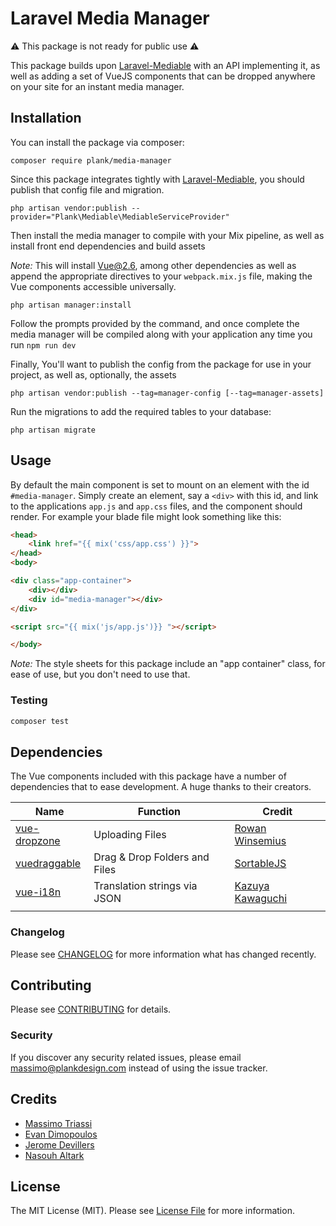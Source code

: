 # Laravel Media Manager

[comment]: <> ([![Latest Version on Packagist]&#40;https://img.shields.io/packagist/v/plank/media-manager.svg?style=flat-square&#41;]&#40;https://packagist.org/packages/plank/media-manager&#41;)

[comment]: <> ([![GitHub Tests Action Status]&#40;https://img.shields.io/github/workflow/status/plank/laravel-checkpoint/tests?label=tests&#41;]&#40;https://github.com/plank/laravel-media-manager/actions?query=workflow%3Atests+branch%3Amaster&#41;)

[comment]: <> ([![Total Downloads]&#40;https://img.shields.io/packagist/dt/plank/media-manager.svg?style=flat-square&#41;]&#40;https://packagist.org/packages/plank/media-manager&#41;)

⚠️ This package is not ready for public use ⚠️

This package builds upon [Laravel-Mediable](https://github.com/plank/laravel-mediable) with an API implementing it, 
as well as adding a set of VueJS components that can be dropped anywhere on your site for an instant media manager. 

## Installation

You can install the package via composer:

```shell script
composer require plank/media-manager
```

Since this package integrates tightly with [Laravel-Mediable](https://github.com/plank/laravel-mediable), you should
publish that config file and migration.

```shell script
php artisan vendor:publish --provider="Plank\Mediable\MediableServiceProvider"
```

Then install the media manager to compile with your Mix pipeline, as well as install front end dependencies and build assets

_Note:_ This will install Vue@2.6, among other dependencies as well as append the appropriate directives to your
`webpack.mix.js` file, making the Vue components accessible universally.

```shell script
php artisan manager:install
```

Follow the prompts provided by the command, and once complete the media manager will be compiled along with your application
any time you run `npm run dev`

Finally, You'll want to publish the config from the package for use in your project, as well as, optionally, the assets
```shell script
php artisan vendor:publish --tag=manager-config [--tag=manager-assets]
```

Run the migrations to add the required tables to your database:

```shell script
php artisan migrate
```

## Usage
By default the main component is set to mount on an element with the id `#media-manager`. Simply create an element, say
a `<div>` with this id, and link to the applications `app.js` and `app.css` files, and the component should render.
For example your blade file might look something like this:

```html
<head>
    <link href="{{ mix('css/app.css') }}">
</head>
<body>

<div class="app-container">
    <div></div>
    <div id="media-manager"></div>
</div>

<script src="{{ mix('js/app.js')}} "></script>

</body>

```

_Note:_ The style sheets for this package include an "app container" class, for ease of use, but you don't need to use that.

### Testing

``` bash
composer test
```

## Dependencies

The Vue components included with this package have a number of dependencies that to ease development. 
A huge thanks to their creators. 

| Name | Function | Credit |
| --- | --- | --- |
| [vue-dropzone](https://rowanwins.github.io/vue-dropzone/) | Uploading Files | [Rowan Winsemius](https://github.com/rowanwins) |
| [vuedraggable](https://sortablejs.github.io/Vue.Draggable/#/simple) | Drag & Drop Folders and Files | [SortableJS](https://github.com/SortableJS) |
| [vue-i18n](https://kazupon.github.io/vue-i18n/) | Translation strings via JSON | [Kazuya Kawaguchi](https://github.com/kazupon) |
|     |     |      |


### Changelog

Please see [CHANGELOG](CHANGELOG.md) for more information what has changed recently.

## Contributing

Please see [CONTRIBUTING](CONTRIBUTING.md) for details.

### Security

If you discover any security related issues, please email massimo@plankdesign.com instead of using the issue tracker.

## Credits

- [Massimo Triassi](https://github.com/m-triassi)
- [Evan Dimopoulos](https://github.com/EvanDime)
- [Jerome Devillers](https://github.com/JeromeDevillers/)
- [Nasouh Altark](https://github.com/nasouh94)

## License

The MIT License (MIT). Please see [License File](LICENSE.md) for more information.
